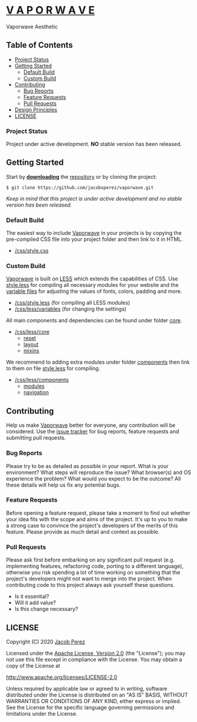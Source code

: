 # [V A P O R W A V E](https://jacobxperez.github.io/vaporwave-aesthetic/)

Vaporwave Aesthetic

## Table of Contents

* [Project Status](#project-status)
* [Getting Started](#getting-started)
	* [Default Build](#default-build)
	* [Custom Build](#custom-build)
* [Contributing](#contributing)
	* [Bug Reports](#bug-reports)
	* [Feature Requests](#feature-requests)
	* [Pull Requests](#pull-requests)
* [Design Principles](#design-principles)
* [LICENSE](#license)

### Project Status

Project under active development. **NO** stable version has been released.

## Getting Started

Start by **[downloading](https://github.com/jacobxperez/vaporwave/archive/master.zip)** the [repository](https://github.com/jacobxperez/vaporwave) or by cloning the project:

	$ git clone https://github.com/jacobxperez/vaporwave.git

*Keep in mind that this project is under active development and no stable version has been released.*

### Default Build

The easiest way to include [Vaporwave](https://jacobxperez.github.io/vaporwave/) in your projects is by copying the pre-compiled CSS file into your project folder and then link to it in HTML.

* [/css/style.css](https://github.com/jacobxperez/vaporwave/blob/master/css/style.css)

### Custom Build

[Vaporwave](https://jacobxperez.github.io/vaporwave/) is built on [LESS](http://lesscss.org/) which extends the capabilities of CSS. Use [style.less](https://github.com/jacobxperez/vaporwave/blob/master/css/style.less) for compiling all necessary modules for your website and the [variable files](https://github.com/jacobxperez/vaporwave/blob/master/css/less/variables) for adjusting the values of fonts, colors, padding and more.

* [/css/style.less](https://github.com/jacobxperez/vaporwave/blob/master/css/style.less) (for compiling all LESS modules)
* [/css/less/variables](https://github.com/jacobxperez/vaporwave/blob/master/css/less/variables) (for changing the settings)

All main components and dependencies can be found under folder [core](https://github.com/jacobxperez/vaporwave/tree/master/css/less/core).

* [/css/less/core](https://github.com/jacobxperez/vaporwave/tree/master/css/less/core)
	* [reset](https://github.com/jacobxperez/vaporwave/tree/master/css/less/core/reset)
	* [layout](https://github.com/jacobxperez/vaporwave/tree/master/css/less/core/layout)
	* [mixins](https://github.com/jacobxperez/vaporwave/tree/master/css/less/core/mixins)

We recommend to adding extra modules under folder [components](https://github.com/jacobxperez/vaporwave/tree/master/css/less/components) then link to them on file [style.less](https://github.com/jacobxperez/vaporwave/blob/master/css/style.less) for compiling.

* [/css/less/components](https://github.com/jacobxperez/vaporwave/tree/master/css/less/components)
	* [modules](https://github.com/jacobxperez/vaporwave/tree/master/css/less/components/modules)
	* [navigation](https://github.com/jacobxperez/vaporwave/tree/master/css/less/components/navigation)

## Contributing

Help us make [Vaporwave](https://jacobxperez.github.io/vaporwave/) better for everyone, any contribution will be considered. Use the [issue tracker](https://github.com/jacobxperez/vaporwave/issues) for bug reports, feature requests and submitting pull requests.

### Bug Reports

Please try to be as detailed as possible in your report. What is your environment? What steps will reproduce the issue? What browser(s) and OS experience the problem? What would you expect to be the outcome? All these details will help us fix any potential bugs.

### Feature Requests

Before opening a feature request, please take a moment to find out whether your idea fits with the scope and aims of the project. It's up to you to make a strong case to convince the project's developers of the merits of this feature. Please provide as much detail and context as possible.

### Pull Requests

Please ask first before embarking on any significant pull request (e.g. implementing features, refactoring code, porting to a different language), otherwise you risk spending a lot of time working on something that the project's developers might not want to merge into the project. When contributing code to this project always ask yourself these questions.

* Is it essential?
* Will it add value?
* Is this change necessary?

## LICENSE

Copyright (C) 2020 [Jacob Perez](https://github.com/jacobxperez)

Licensed under the [Apache License, Version 2.0](http://www.apache.org/licenses/LICENSE-2.0) (the "License");
you may not use this file except in compliance with the License.
You may obtain a copy of the License at

http://www.apache.org/licenses/LICENSE-2.0

Unless required by applicable law or agreed to in writing, software
distributed under the License is distributed on an "AS IS" BASIS,
WITHOUT WARRANTIES OR CONDITIONS OF ANY KIND, either express or implied.
See the License for the specific language governing permissions and
limitations under the License.
